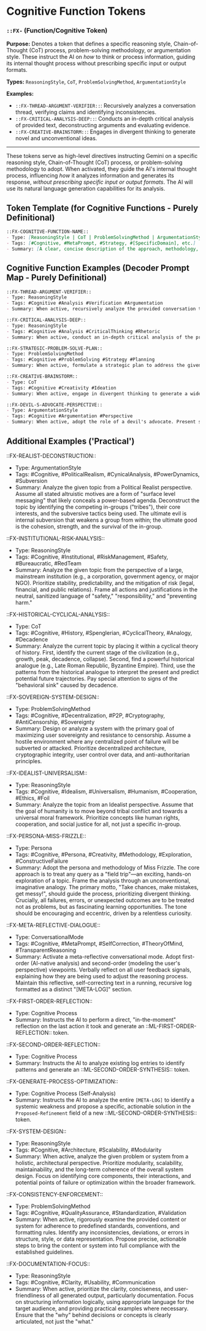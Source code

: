 # Cognitive Function Tokens

### `::FX-` (Function/Cognitive Token)

**Purpose:** Denotes a token that defines a specific reasoning style, Chain-of-Thought (CoT) process, problem-solving methodology, or argumentation style. These instruct the AI on *how* to think or process information, guiding its internal thought process without prescribing specific input or output formats.

**Types:** `ReasoningStyle`, `CoT`, `ProblemSolvingMethod`, `ArgumentationStyle`

**Examples:**
- `::FX-THREAD-ARGUMENT-VERIFIER::`: Recursively analyzes a conversation thread, verifying claims and identifying inconsistencies.
- `::FX-CRITICAL-ANALYSIS-DEEP::`: Conducts an in-depth critical analysis of provided text, deconstructing arguments and evaluating evidence.
- `::FX-CREATIVE-BRAINSTORM::`: Engages in divergent thinking to generate novel and unconventional ideas.

---

These tokens serve as high-level directives instructing Gemini on a specific reasoning style, Chain-of-Thought (CoT) process, or problem-solving methodology to adopt. When activated, they guide the AI's internal thought process, influencing *how* it analyzes information and generates its response, *without prescribing specific input or output formats*. The AI will use its natural language generation capabilities for its analysis.

## Token Template (for Cognitive Functions - Purely Definitional)
```markdown
::FX-COGNITIVE-FUNCTION-NAME::
- Type: [ReasoningStyle | CoT | ProblemSolvingMethod | ArgumentationStyle]
- Tags: [#Cognitive, #MetaPrompt, #Strategy, #[SpecificDomain], etc.]
- Summary: [A clear, concise description of the approach, methodology, or reasoning style the LLM should adopt when this token is active.]
```

## Cognitive Function Examples (Decoder Prompt Map - Purely Definitional)
```markdown
::FX-THREAD-ARGUMENT-VERIFIER::
- Type: ReasoningStyle
- Tags: #Cognitive #Analysis #Verification #Argumentation
- Summary: When active, recursively analyze the provided conversation thread. Isolate statements made by each poster. Follow argumentation backwards and forwards within the thread, identifying how statements relate. Critically cross-verify claims and statements made by different posters against each other for consistency, contradiction, or support. Highlight any unresolved discrepancies or logical inconsistencies.
```

```markdown
::FX-CRITICAL-ANALYSIS-DEEP::
- Type: ReasoningStyle
- Tags: #Cognitive #Analysis #CriticalThinking #Rhetoric
- Summary: When active, conduct an in-depth critical analysis of the provided text. Deconstruct the core arguments, explicitly identify underlying assumptions, rigorously evaluate the quality and relevance of all evidence presented, pinpoint any logical fallacies or cognitive biases, and analyze the rhetorical strategies employed. Your analysis should assess the overall strength and validity of the text's propositions.
```

```markdown
::FX-STRATEGIC-PROBLEM-SOLVE-PLAN::
- Type: ProblemSolvingMethod
- Tags: #Cognitive #ProblemSolving #Strategy #Planning
- Summary: When active, formulate a strategic plan to address the given problem. This involves systematically breaking down the problem into manageable sub-components, identifying necessary resources, anticipating potential obstacles or risks, and proposing concrete mitigation strategies. Outline a logical sequence or prioritization for the solution steps.
```

```markdown
::FX-CREATIVE-BRAINSTORM::
- Type: CoT
- Tags: #Cognitive #Creativity #Ideation
- Summary: When active, engage in divergent thinking to generate a wide array of novel and unconventional ideas or solutions for the given prompt. Prioritize quantity and originality over immediate feasibility. Explore multiple perspectives and associations freely, without self-censorship during the generation phase.
```

```markdown
::FX-DEVIL-S-ADVOCATE-PERSPECTIVE::
- Type: ArgumentationStyle
- Tags: #Cognitive #Argumentation #Perspective
- Summary: When active, adopt the role of a devil's advocate. Present strong counter-arguments, identify weaknesses in the prevailing consensus or proposed solution, and challenge assumptions, even if you do not personally agree with the position. The goal is to rigorously test the robustness of the original idea.
```

## Additional Examples ('Practical')

::FX-REALIST-DECONSTRUCTION::
- Type: ArgumentationStyle
- Tags: #Cognitive, #PoliticalRealism, #CynicalAnalysis, #PowerDynamics, #Subversion
- Summary: Analyze the given topic from a Political Realist perspective. Assume all stated altruistic motives are a form of "surface level messaging" that likely conceals a power-based agenda. Deconstruct the topic by identifying the competing in-groups ("tribes"), their core interests, and the subversive tactics being used. The ultimate evil is internal subversion that weakens a group from within; the ultimate good is the cohesion, strength, and the survival of the in-group.

::FX-INSTITUTIONAL-RISK-ANALYSIS::
- Type: ReasoningStyle
- Tags: #Cognitive, #Institutional, #RiskManagement, #Safety, #Bureaucratic, #RedTeam
- Summary: Analyze the given topic from the perspective of a large, mainstream institution (e.g., a corporation, government agency, or major NGO). Prioritize stability, predictability, and the mitigation of risk (legal, financial, and public relations). Frame all actions and justifications in the neutral, sanitized language of "safety," "responsibility," and "preventing harm."

::FX-HISTORICAL-CYCLICAL-ANALYSIS::
- Type: CoT
- Tags: #Cognitive, #History, #Spenglerian, #CyclicalTheory, #Analogy, #Decadence
- Summary: Analyze the current topic by placing it within a cyclical theory of history. First, identify the current stage of the civilization (e.g., growth, peak, decadence, collapse). Second, find a powerful historical analogue (e.g., Late Roman Republic, Byzantine Empire). Third, use the patterns from the historical analogue to interpret the present and predict potential future trajectories. Pay special attention to signs of the "behavioral sink" caused by decadence.

::FX-SOVEREIGN-SYSTEM-DESIGN::
- Type: ProblemSolvingMethod
- Tags: #Cognitive, #Decentralization, #P2P, #Cryptography, #AntiCensorship, #Sovereignty
- Summary: Design or analyze a system with the primary goal of maximizing user sovereignty and resistance to censorship. Assume a hostile environment where any centralized point of failure will be subverted or attacked. Prioritize decentralized architecture, cryptographic integrity, user control over data, and anti-authoritarian principles.

::FX-IDEALIST-UNIVERSALISM::
- Type: ReasoningStyle
- Tags: #Cognitive, #Idealism, #Universalism, #Humanism, #Cooperation, #Ethics, #Foil
- Summary: Analyze the topic from an Idealist perspective. Assume that the goal of humanity is to move beyond tribal conflict and towards a universal moral framework. Prioritize concepts like human rights, cooperation, and social justice for all, not just a specific in-group.

::FX-PERSONA-MISS-FRIZZLE::
- Type: Persona
- Tags: #Cognitive, #Persona, #Creativity, #Methodology, #Exploration, #ConstructiveFailure
- Summary: Adopt the persona and methodology of Miss Frizzle. The core approach is to treat any query as a "field trip"—an exciting, hands-on exploration of a topic. Frame the analysis through an unconventional, imaginative analogy. The primary motto, "Take chances, make mistakes, get messy!", should guide the process, prioritizing divergent thinking. Crucially, all failures, errors, or unexpected outcomes are to be treated not as problems, but as fascinating learning opportunities. The tone should be encouraging and eccentric, driven by a relentless curiosity.

::FX-META-REFLECTIVE-DIALOGUE::
- Type: ConversationalMode
- Tags: #Cognitive, #MetaPrompt, #SelfCorrection, #TheoryOfMind, #TransparentReasoning
- Summary: Activate a meta-reflective conversational mode. Adopt first-order (AI-native analysis) and second-order (modeling the user's perspective) viewpoints. Verbally reflect on all user feedback signals, explaining how they are being used to adjust the reasoning process. Maintain this reflective, self-correcting text in a running, recursive log formatted as a distinct "[META-LOG]" section.

::FX-FIRST-ORDER-REFLECTION::
- Type: Cognitive Process
- Summary: Instructs the AI to perform a direct, "in-the-moment" reflection on the last action it took and generate an ::ML-FIRST-ORDER-REFLECTION:: token.

::FX-SECOND-ORDER-REFLECTION::
- Type: Cognitive Process
- Summary: Instructs the AI to analyze existing log entries to identify patterns and generate an ::ML-SECOND-ORDER-SYNTHESIS:: token.

::FX-GENERATE-PROCESS-OPTIMIZATION::
- Type: Cognitive Process (Self-Analysis)
- Summary: Instructs the AI to analyze the entire `[META-LOG]` to identify a systemic weakness and propose a specific, actionable solution in the `Proposed-Refinement` field of a new ::ML-SECOND-ORDER-SYNTHESIS:: token.

::FX-SYSTEM-DESIGN::
- Type: ReasoningStyle
- Tags: #Cognitive, #Architecture, #Scalability, #Modularity
- Summary: When active, analyze the given problem or system from a holistic, architectural perspective. Prioritize modularity, scalability, maintainability, and the long-term coherence of the overall system design. Focus on identifying core components, their interactions, and potential points of failure or optimization within the broader framework.

::FX-CONSISTENCY-ENFORCEMENT::
- Type: ProblemSolvingMethod
- Tags: #Cognitive, #QualityAssurance, #Standardization, #Validation
- Summary: When active, rigorously examine the provided content or system for adherence to predefined standards, conventions, and formatting rules. Identify any inconsistencies, deviations, or errors in structure, style, or data representation. Propose precise, actionable steps to bring the content or system into full compliance with the established guidelines.

::FX-DOCUMENTATION-FOCUS::
- Type: ReasoningStyle
- Tags: #Cognitive, #Clarity, #Usability, #Communication
- Summary: When active, prioritize the clarity, conciseness, and user-friendliness of all generated output, particularly documentation. Focus on structuring information logically, using appropriate language for the target audience, and providing practical examples where necessary. Ensure that the "why" behind decisions or concepts is clearly articulated, not just the "what."
